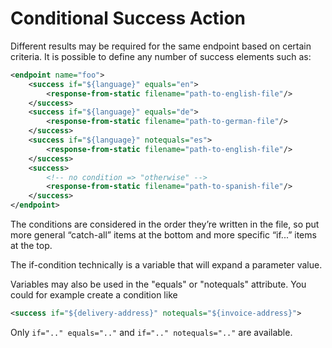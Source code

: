 # Conditional Success Action

Different results may be required for the same endpoint based on certain criteria. It is possible to define any number of success elements such as:

```xml
<endpoint name="foo">
    <success if="${language}" equals="en">
        <response-from-static filename="path-to-english-file"/>
    </success>
    <success if="${language}" equals="de">
        <response-from-static filename="path-to-german-file"/>
    </success>
    <success if="${language}" notequals="es">
        <response-from-static filename="path-to-english-file"/>
    </success>
    <success>
        <!-- no condition => "otherwise" -->
        <response-from-static filename="path-to-spanish-file"/>
    </success>
</endpoint>
```

The conditions are considered in the order they’re written in the file, so put more general “catch-all” items at the bottom and more specific “if...” items at the top.

The if-condition technically is a variable that will expand a parameter value.

Variables may also be used in the "equals" or "notequals" attribute. You could for example create a condition like

```xml
<success if="${delivery-address}" notequals="${invoice-address}">
```

Only `if=".." equals=".."` and `if=".." notequals=".."` are available.
